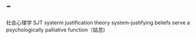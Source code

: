 # -
社会心理学
SJT    systerm justification theory
system-justifying beliefs serve a psychologically palliative function（姑息)
